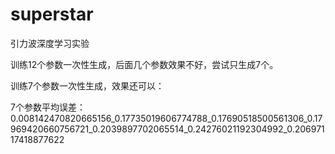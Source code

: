 # superstar
引力波深度学习实验

训练12个参数一次性生成，后面几个参数效果不好，尝试只生成7个。

训练7个参数一次性生成，效果还可以：

7个参数平均误差：
0.008142470820665156_0.17735019606774788_0.17690518500561306_0.17969420660756721_0.2039897702065514_0.24276021192304992_0.20697117418877622

